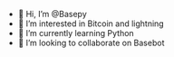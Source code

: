 - 👋 Hi, I’m @Basepy
- 👀 I’m interested in Bitcoin and lightning 
- 🌱 I’m currently learning Python 
- 💞️ I’m looking to collaborate on Basebot 


<!---
Basepy/Basepy is a ✨ special ✨ repository because its `README.md` (this file) appears on your GitHub profile.
You can click the Preview link to take a look at your changes.
--->

